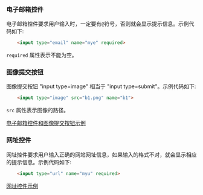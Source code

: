 
### 电子邮箱控件

电子邮箱控件要求用户输入时，一定要有`@`符号，否则就会显示提示信息。示例代码如下:
```html
    <input type="email" name="mye" required>
```
`required` 属性表示不能为空。


### 图像提交按钮

图像提交按钮 "input type=image" 相当于 "input type=submit"。示例代码如下:
```html
    <input type="image" src="b1.png" name="b1">
```
`src` 属性表示图像的路径。


[电子邮箱控件和图像提交按钮示例](t/02_email_image.html)


### 网址控件

网址控件要求用户输入正确的网站网址信息，如果输入的格式不对，就会显示相应的提示信息。示例代码如下:
```html
    <input type="url" name="myu" required>
```

[网址控件示例](t/02_url.html)
